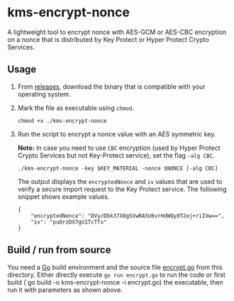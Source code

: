 # kms-encrypt-nonce

A lightweight tool to encrypt nonce with AES-GCM or AES-CBC encryption on a nonce that is distributed by Key Protect or Hyper Protect Crypto Services.

<!-- Add [Learn more]() link to tutorial -->

## Usage

1. From [releases](https://github.com/IBM-Cloud/kms-samples/releases), download the binary that is compatible with your operating system.

2. Mark the file as executable using `chmod`.

    ```
    chmod +x ./kms-encrypt-nonce
    ```

3. Run the script to encrypt a nonce value with an AES symmetric key.
    
    **Note:** In case you need to use `CBC` encryption (used by Hyper Protect Crypto Services but not Key-Protect service), set the flag `-alg CBC`.

    ```
    ./kms-encrypt-nonce -key $KEY_MATERIAL -nonce $NONCE [-alg CBC]
    ```
    The output displays the `encryptedNonce` and `iv` values that are used to verify a secure import request to the Key Protect service. The following snippet shows example values.

    ```
    {
        "encryptedNonce": "DVy/Dbk37X8gSVwRA5U6vrHdWQy8T2ej+riIVw==",
        "iv": "puQrzDX7gU1TcTTx"
    }
    
## Build / run from source
You need a [Go](https://golang.org/) build environment and the source file [encrypt.go](encrypt.go) from this directory. Either directly execute `go run encrypt.go` to run the code or first build (`go build -o kms-encrypt-nonce -i encrypt.go) the executable, then run it with parameters as shown above.
